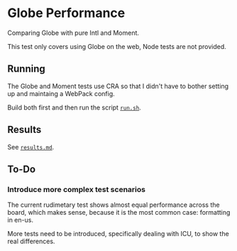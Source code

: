 # Globe Performance

Comparing Globe with pure Intl and Moment.

This test only covers using Globe on the web, Node tests are not provided.

## Running

The Globe and Moment tests use CRA so that I didn't have to bother setting
up and maintaing a WebPack config.

Build both first and then run the script [`run.sh`](run.sh).

## Results

See [`results.md`](results.md).

## To-Do

### Introduce more complex test scenarios

The current rudimetary test shows almost equal performance across the board,
which makes sense, because it is the most common case: formatting in en-us.

More tests need to be introduced, specifically dealing with ICU, to show the
real differences.
